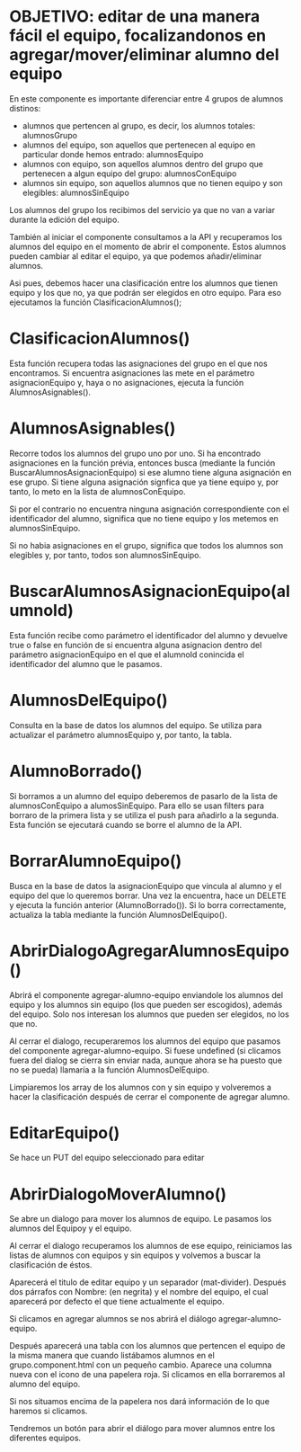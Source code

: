# OBJETIVO: editar de una manera fácil el equipo, focalizandonos en agregar/mover/eliminar alumno del equipo


<!-- editar-equipo.component.ts -->

En este componente es importante diferenciar entre 4 grupos de alumnos distinos:

  - alumnos que pertencen al grupo, es decir, los alumnos totales: alumnosGrupo
  - alumnos del equipo, son aquellos que pertenecen al equipo en particular donde hemos entrado: alumnosEquipo
  - alumnos con equipo, son aquellos alumnos dentro del grupo que pertenecen a algun equipo del grupo: alumnosConEquipo
  - alumnos sin equipo, son aquellos alumnos que no tienen equipo y son elegibles: alumnosSinEquipo

Los alumnos del grupo los recibimos del servicio ya que no van a variar durante la edición del equipo. 

También al iniciar el componente consultamos a la API y recuperamos los alumnos del equipo en el momento de abrir el componente. Estos alumnos pueden cambiar al editar el equipo, ya que podemos añadir/eliminar alumnos.

Asi pues, debemos hacer una clasificación entre los alumnos que tienen equipo y los que no, ya que podrán ser elegidos en otro equipo. Para eso ejecutamos la función ClasificacionAlumnos();


# ClasificacionAlumnos()

Esta función recupera todas las asignaciones del grupo en el que nos encontramos. Si encuentra asignaciones las mete en el parámetro asignacionEquipo y, haya o no asignaciones, ejecuta la función AlumnosAsignables().

# AlumnosAsignables()

Recorre todos los alumnos del grupo uno por uno. Si ha encontrado asignaciones en la función prévia, entonces busca (mediante la función BuscarAlumnosAsignacionEquipo) si ese alumno tiene alguna asignación en ese grupo. Si tiene alguna asignación signfica que ya tiene equipo y, por tanto, lo meto en la lista de alumnosConEquipo. 

Si por el contrario no encuentra ninguna asignación correspondiente con el identificador del alumno, significa que no tiene equipo y los metemos en alumnosSinEquipo.

Si no habia asignaciones en el grupo, significa que todos los alumnos son elegibles y, por tanto, todos son alumnosSinEquipo.

# BuscarAlumnosAsignacionEquipo(alumnoId)

Esta función recibe como parámetro el identificador del alumno y devuelve true o false en función de si encuentra alguna asignacion dentro del parámetro asignacionEquipo en el que el alumnoId conincida el identificador del alumno que le pasamos.

# AlumnosDelEquipo()

Consulta en la base de datos los alumnos del equipo. Se utiliza para actualizar el parámetro alumnosEquipo y, por tanto, la tabla.

# AlumnoBorrado()

Si borramos a un alumno del equipo deberemos de pasarlo de la lista de alumnosConEquipo a alumosSinEquipo. Para ello se usan filters para borraro de la primera lista y se utiliza el push para añadirlo a la segunda. Esta función se ejecutará cuando se borre el alumno de la API.

# BorrarAlumnoEquipo()

Busca en la base de datos la asignacionEquipo que vincula al alumno y el equipo del que lo queremos borrar. Una vez la encuentra, hace un DELETE y ejecuta la función anterior (AlumnoBorrado()). Si lo borra correctamente, actualiza la tabla mediante la función AlumnosDelEquipo().

# AbrirDialogoAgregarAlumnosEquipo()

Abrirá el componente agregar-alumno-equipo enviandole los alumnos del equipo y los alumnos sin equipo (los que pueden ser escogidos), además del equipo. Solo nos interesan los alumnos que pueden ser elegidos, no los que no.

Al cerrar el dialogo, recuperaremos los alumnos del equipo que pasamos del componente agregar-alumno-equipo. Si fuese undefined (si clicamos fuera del dialog se cierra sin enviar nada, aunque ahora se ha puesto que no se pueda) llamaría a la función AlumnosDelEquipo.

Limpiaremos los array de los alumnos con y sin equipo y volveremos a hacer la clasificación después de cerrar el componente de agregar alumno.

# EditarEquipo()

Se hace un PUT del equipo seleccionado para editar

# AbrirDialogoMoverAlumno()

Se abre un dialogo para mover los alumnos de equipo. Le pasamos los alumnos del Equipoy y el equipo.

Al cerrar el dialogo recuperamos los alumnos de ese equipo, reiniciamos las listas de alumnos con equipos y sin equipos y volvemos a buscar la clasificación de éstos.

<!-- editar-equipo.component.html -->

Aparecerá el titulo de editar equipo y un separador (mat-divider). Después dos párrafos con Nombre: (en negrita) y el nombre del equipo, el cual aparecerá por defecto el que tiene actualmente el equipo.

Si clicamos en agregar alumnos se nos abrirá el diálogo agregar-alumno-equipo.

Después aparecerá una tabla con los alumnos que pertencen el equipo de la misma manera que cuando listábamos alumnos en el grupo.component.html con un pequeño cambio. Aparece una columna nueva con el icono de una papelera roja. Si clicamos en ella borraremos al alumno del equipo.

Si nos situamos encima de la papelera nos dará información de lo que haremos si clicamos.

Tendremos un botón para abrir el diálogo para mover alumnos entre los diferentes equipos.



